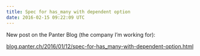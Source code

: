 ```yaml
---
title: Spec for has_many with dependent option
date: 2016-02-15 09:22:09 UTC
---
```


New post on the Panter Blog (the company I’m working for):

[blog.panter.ch/2016/01/12/spec-for-has\_many-with-dependent-option.html](http://blog.panter.ch/2016/01/12/spec-for-has_many-with-dependent-option.html)
